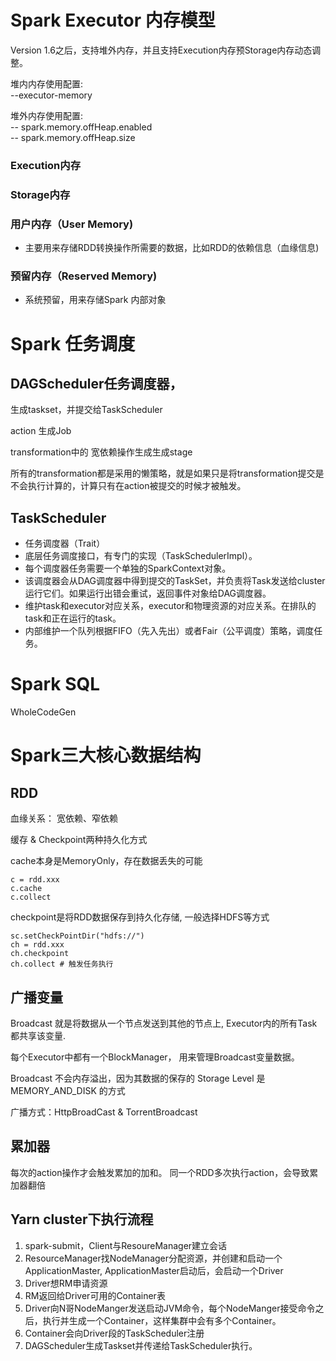 # Spark Executor 内存模型
 Version 1.6之后，支持堆外内存，并且支持Execution内存预Storage内存动态调整。

 堆内内存使用配置:  
 --executor-memory 


 堆外内存使用配置:  
 -- spark.memory.offHeap.enabled  
 -- spark.memory.offHeap.size

### Execution内存

### Storage内存

### 用户内存（User Memory)

 - 主要用来存储RDD转换操作所需要的数据，比如RDD的依赖信息（血缘信息)

### 预留内存（Reserved Memory)

 - 系统预留，用来存储Spark 内部对象

# Spark 任务调度

## DAGScheduler任务调度器，

生成taskset，并提交给TaskScheduler

action 生成Job

transformation中的 宽依赖操作生成生成stage

所有的transformation都是采用的懒策略，就是如果只是将transformation提交是不会执行计算的，计算只有在action被提交的时候才被触发。

## TaskScheduler

 - 任务调度器（Trait）
 - 底层任务调度接口，有专门的实现（TaskSchedulerImpl）。
 - 每个调度器任务需要一个单独的SparkContext对象。
 - 该调度器会从DAG调度器中得到提交的TaskSet，并负责将Task发送给cluster运行它们。如果运行出错会重试，返回事件对象给DAG调度器。
 - 维护task和executor对应关系，executor和物理资源的对应关系。在排队的task和正在运行的task。
 - 内部维护一个队列根据FIFO（先入先出）或者Fair（公平调度）策略，调度任务。

# Spark SQL
  WholeCodeGen

# Spark三大核心数据结构

## RDD

血缘关系： 宽依赖、窄依赖

缓存 & Checkpoint两种持久化方式

cache本身是MemoryOnly，存在数据丢失的可能
```
c = rdd.xxx
c.cache
c.collect
```

checkpoint是将RDD数据保存到持久化存储, 一般选择HDFS等方式
```
sc.setCheckPointDir("hdfs://")
ch = rdd.xxx
ch.checkpoint
ch.collect # 触发任务执行
```
## 广播变量

Broadcast 就是将数据从一个节点发送到其他的节点上, Executor内的所有Task都共享该变量. 

每个Executor中都有一个BlockManager， 用来管理Broadcast变量数据。

Broadcast 不会内存溢出，因为其数据的保存的 Storage Level 是 MEMORY_AND_DISK 的方式

广播方式：HttpBroadCast &  TorrentBroadcast


## 累加器

每次的action操作才会触发累加的加和。 同一个RDD多次执行action，会导致累加器翻倍


## Yarn cluster下执行流程

1. spark-submit，Client与ResoureManager建立会话
2. ResourceManager找NodeManager分配资源，并创建和启动一个ApplicationMaster, ApplicationMaster启动后，会启动一个Driver
3. Driver想RM申请资源
4. RM返回给Driver可用的Container表
5. Driver向N哥NodeManger发送启动JVM命令，每个NodeManger接受命令之后，执行并生成一个Container，这样集群中会有多个Container。
6. Container会向Driver段的TaskScheduler注册
7. DAGScheduler生成Taskset并传递给TaskScheduler执行。
